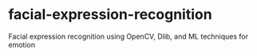 # facial-expression-recognition
Facial expression recognition using OpenCV, Dlib, and ML techniques for emotion

